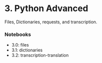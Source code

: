 # 3. Python Advanced

Files, Dictionaries, requests, and transcription.

### Notebooks

+ 3.0: files    
+ 3.1: dictionaries  
+ 3.2: transcription-translation  





